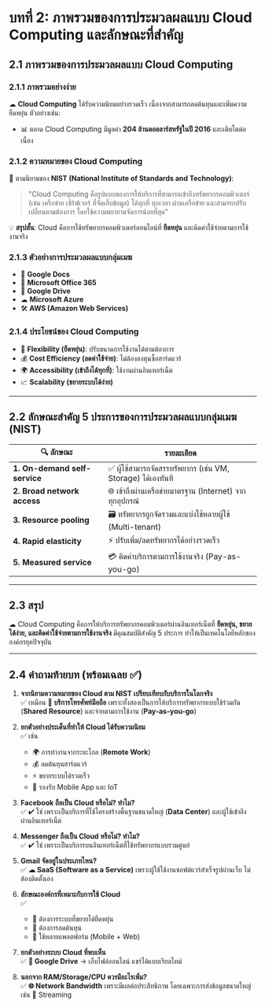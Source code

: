 # บทที่ 2: ภาพรวมของการประมวลผลแบบ Cloud Computing และลักษณะที่สำคัญ

## 2.1 ภาพรวมของการประมวลผลแบบ Cloud Computing

### 2.1.1 ภาพรวมอย่างง่าย
☁ **Cloud Computing** ได้รับความนิยมอย่างรวดเร็ว เนื่องจากสามารถลดต้นทุนและเพิ่มความยืดหยุ่น ตัวอย่างเช่น:
- 📊 ตลาด Cloud Computing มีมูลค่า **204 ล้านดอลลาร์สหรัฐในปี 2016** และเติบโตต่อเนื่อง

### 2.1.2 ความหมายของ Cloud Computing
📖 ตามนิยามของ **NIST (National Institute of Standards and Technology)**:
> "Cloud Computing คือรูปแบบของการให้บริการที่สามารถเข้าถึงทรัพยากรคอมพิวเตอร์ (เช่น เครือข่าย เซิร์ฟเวอร์ ที่จัดเก็บข้อมูล) ได้ทุกที่ ทุกเวลา ผ่านเครือข่าย และสามารถปรับเปลี่ยนตามต้องการ โดยใช้ความพยายามจัดการน้อยที่สุด"

💡 **สรุปสั้น**: Cloud คือการใช้ทรัพยากรคอมพิวเตอร์ออนไลน์ที่ **ยืดหยุ่น** และคิดค่าใช้จ่ายตามการใช้งานจริง

### 2.1.3 ตัวอย่างการประมวลผลแบบกลุ่มเมฆ
- 📝 **Google Docs**
- 📧 **Microsoft Office 365**
- 📂 **Google Drive**
- ☁ **Microsoft Azure**
- 🛠 **AWS (Amazon Web Services)**

### 2.1.4 ประโยชน์ของ Cloud Computing
- 🔄 **Flexibility (ยืดหยุ่น)**: ปรับขนาดการใช้งานได้ตามต้องการ
- 💰 **Cost Efficiency (ลดค่าใช้จ่าย)**: ไม่ต้องลงทุนซื้อฮาร์ดแวร์
- 🌍 **Accessibility (เข้าถึงได้ทุกที่)**: ใช้งานผ่านอินเทอร์เน็ต
- 📈 **Scalability (ขยายระบบได้ง่าย)**

---

## 2.2 ลักษณะสำคัญ 5 ประการของการประมวลผลแบบกลุ่มเมฆ (NIST)
| 🔍 ลักษณะ | รายละเอียด |
|-----------|------------|
| **1. On-demand self-service** | ✅ ผู้ใช้สามารถจัดสรรทรัพยากร (เช่น VM, Storage) ได้เองทันที |
| **2. Broad network access** | 🌐 เข้าถึงผ่านเครือข่ายมาตรฐาน (Internet) จากทุกอุปกรณ์ |
| **3. Resource pooling** | 🗃 ทรัพยากรถูกจัดรวมและแบ่งใช้หลายผู้ใช้ (Multi-tenant) |
| **4. Rapid elasticity** | ⚡ ปรับเพิ่ม/ลดทรัพยากรได้อย่างรวดเร็ว |
| **5. Measured service** | 💳 คิดค่าบริการตามการใช้งานจริง (Pay-as-you-go) |

---

## 2.3 สรุป
☁ Cloud Computing คือการให้บริการทรัพยากรคอมพิวเตอร์ผ่านอินเทอร์เน็ตที่ **ยืดหยุ่น, ขยายได้ง่าย, และคิดค่าใช้จ่ายตามการใช้งานจริง** มีคุณสมบัติสำคัญ 5 ประการ ทำให้เป็นเทคโนโลยีหลักขององค์กรยุคปัจจุบัน

---

## 2.4 คำถามท้ายบท (พร้อมเฉลย ✅)

1. **จากนิยามความหมายของ Cloud ตาม NIST เปรียบเทียบกับบริการในโลกจริง**  
   ✅ เหมือน **📱 บริการโทรศัพท์มือถือ** เพราะทั้งสองเป็นการให้บริการทรัพยากรแบบใช้ร่วมกัน (**Shared Resource**) และจ่ายตามการใช้งาน (**Pay-as-you-go**)

2. **ยกตัวอย่างประเด็นที่ทำให้ Cloud ได้รับความนิยม**  
   ✅ เช่น  
   - 🌍 การทำงานจากระยะไกล (**Remote Work**)  
   - 💰 ลดต้นทุนฮาร์ดแวร์  
   - ⚡ ขยายระบบได้รวดเร็ว  
   - 📱 รองรับ Mobile App และ IoT  

3. **Facebook ถือเป็น Cloud หรือไม่? ทำไม?**  
   ✅ ✔ ใช่ เพราะเป็นบริการที่ใช้โครงสร้างพื้นฐานขนาดใหญ่ (**Data Center**) และผู้ใช้เข้าถึงผ่านอินเทอร์เน็ต

4. **Messenger ถือเป็น Cloud หรือไม่? ทำไม?**  
   ✅ ✔ ใช่ เพราะเป็นบริการบนอินเทอร์เน็ตที่ใช้ทรัพยากรแบบรวมศูนย์

5. **Gmail จัดอยู่ในประเภทไหน?**  
   ✅ **☁ SaaS (Software as a Service)** เพราะผู้ใช้ใช้งานซอฟต์แวร์สำเร็จรูปผ่านเว็บ ไม่ต้องติดตั้งเอง

6. **ลักษณะองค์กรที่เหมาะกับการใช้ Cloud**  
   ✅  
   - 🏢 ต้องการระบบที่ขยายได้ยืดหยุ่น  
   - 💸 ต้องการลดต้นทุน  
   - 📲 ใช้หลายแพลตฟอร์ม (Mobile + Web)  

7. **ยกตัวอย่างระบบ Cloud ที่พบเห็น**  
   ✅ **📂 Google Drive** → เก็บไฟล์ออนไลน์ แชร์ได้แบบเรียลไทม์  

8. **นอกจาก RAM/Storage/CPU ควรมีอะไรเพิ่ม?**  
   ✅ **🌐 Network Bandwidth** เพราะมีผลต่อประสิทธิภาพ โดยเฉพาะการส่งข้อมูลขนาดใหญ่ เช่น 🎥 Streaming
